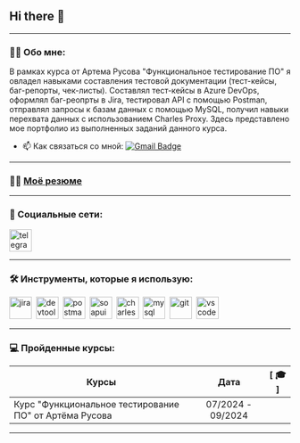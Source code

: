 ## Hi there 👋

---

### 👨‍💻 Обо мне:
В рамках курса от Артема Русова "Функциональное тестирование ПО" я овладел навыками составления тестовой документации (тест-кейсы, баг-репорты, чек-листы). Составлял тест-кейсы в Azure DevOps, оформлял баг-реопрты в Jira, тестировал API с помощью Postman, отправлял запросы к базам данных с помощью MySQL, получил навыки перехвата данных с использованием Charles Proxy. Здесь представлено мое портфолио из выполненных заданий данного курса.

- 📫 Как связаться со мной: [![Gmail Badge](https://img.shields.io/badge/-Gmail-red?style=flat&logo=Gmail&logoColor=white)](mailto:dvp060592@gmail.com)

---
### 👩‍💻 [Моё резюме](https://drive.google.com/file/d/1ZbGv-K27HxzPt8MzOmp_gBYUQFoXFelR/view?usp=sharing)

---

### 🤝 Социальные сети:

  <div id="badges">
       <a href="https://t.me/danpal92" target="_blank">
      <img src="https://cdn-icons-png.flaticon.com/512/2111/2111646.png" width="40" height="40" alt="telegram" />
    </a>
  </div>

---

### 🛠 Инструменты, которые я использую:
<div>
  <img src="https://cdn.jsdelivr.net/gh/devicons/devicon/icons/jira/jira-original.svg" title="jira" alt="jira" width="40" height="40"/>&nbsp
    <img src="https://d33wubrfki0l68.cloudfront.net/38b5c953a4667366685d55db55d057c86db1fc54/a0fdc/static/acae6b24d940347661ca901ea07f47c1/chrome-dev-logo-icon.png" title="devtools" alt="devtools" width="40" height="40"/>&nbsp
  <img src="https://seeklogo.com/images/P/postman-logo-0087CA0D15-seeklogo.com.png" title="postman" alt="postman" width="40" height="40"/>&nbsp
  <img src="https://static0.smartbear.co/smartbearbrand/media/images/home/soapui-icon.svg" title="soapui" alt="soapui" width="40" height="40"/>&nbsp
  <img src="https://cdn.icon-icons.com/icons2/3053/PNG/512/charles_proxy_macos_bigsur_icon_190302.png" title="charles-proxy" alt="charles-proxy" width="40" height="40"/>&nbsp
  <img src="https://cdn.jsdelivr.net/gh/devicons/devicon/icons/mysql/mysql-original.svg" title="mysql" alt="mysql" width="40" height="40"/>&nbsp
   <img src="https://cdn.jsdelivr.net/gh/devicons/devicon/icons/git/git-original.svg" title="git" alt="git" width="40" height="40"/>&nbsp
  <img src="https://cdn.jsdelivr.net/gh/devicons/devicon/icons/vscode/vscode-original.svg" title="vscode" alt="vscode" width="40" height="40"/>&nbsp
</div>

---

 ### 💻 Пройденные курсы:

| Курсы                                                           | Дата              |   [ 🎓 ]
| ----------------------------------------------------------------| :---------------: | :-----------------------------: |
| Курс "Функциональное тестирование ПО" от Артёма Русова| 07/2024 - 09/2024 | |([🎓](https://drive.google.com/file/d/1UMzzssLxgqwpCwL41cTzzTWfLD0hwvTa/view?usp=sharing))  |


---



